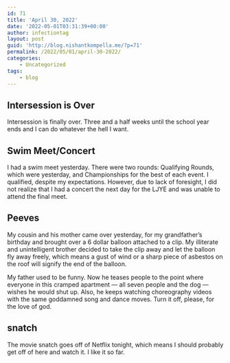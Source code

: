 ```yaml
---
id: 71
title: 'April 30, 2022'
date: '2022-05-01T03:31:39+00:00'
author: infectiontag
layout: post
guid: 'http://blog.nishantkompella.me/?p=71'
permalink: /2022/05/01/april-30-2022/
categories:
    - Uncategorized
tags:
    - blog
---
```


## Intersession is Over

Intersession is finally over. Three and a half weeks until the school year ends and I can do whatever the hell I want.

## Swim Meet/Concert

I had a swim meet yesterday. There were two rounds: Qualifying Rounds, which were yesterday, and Championships for the best of each event. I qualified, despite my expectations. However, due to lack of foresight, I did not realize that I had a concert the next day for the LJYE and was unable to attend the final meet.

## Peeves

My cousin and his mother came over yesterday, for my grandfather’s birthday and brought over a 6 dollar balloon attached to a clip. My illiterate and unintelligent brother decided to take the clip away and let the balloon fly away freely, which means a gust of wind or a sharp piece of asbestos on the roof will signify the end of the balloon.

My father used to be funny. Now he teases people to the point where everyone in this cramped apartment — all seven people and the dog — wishes he would shut up. Also, he keeps watching choreography videos with the same goddamned song and dance moves. Turn it off, please, for the love of god.

## snatch

The movie snatch goes off of Netflix tonight, which means I should probably get off of here and watch it. I like it so far.